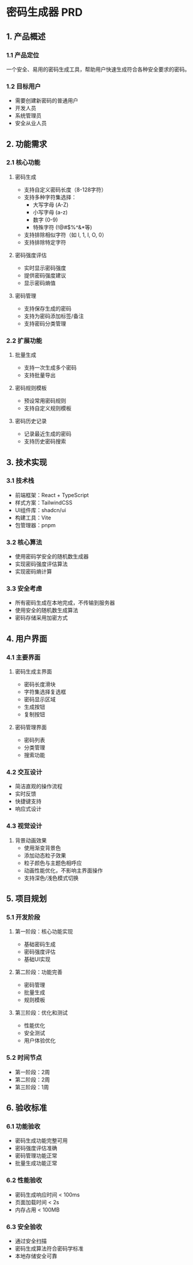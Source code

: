 # 密码生成器 PRD

## 1. 产品概述

### 1.1 产品定位
一个安全、易用的密码生成工具，帮助用户快速生成符合各种安全要求的密码。

### 1.2 目标用户
- 需要创建新密码的普通用户
- 开发人员
- 系统管理员
- 安全从业人员

## 2. 功能需求

### 2.1 核心功能
1. 密码生成
   - 支持自定义密码长度（8-128字符）
   - 支持多种字符集选择：
     - 大写字母 (A-Z)
     - 小写字母 (a-z)
     - 数字 (0-9)
     - 特殊字符 (!@#$%^&*等)
   - 支持排除相似字符（如 l, 1, I, O, 0）
   - 支持排除特定字符

2. 密码强度评估
   - 实时显示密码强度
   - 提供密码强度建议
   - 显示密码熵值

3. 密码管理
   - 支持保存生成的密码
   - 支持为密码添加标签/备注
   - 支持密码分类管理

### 2.2 扩展功能
1. 批量生成
   - 支持一次生成多个密码
   - 支持批量导出

2. 密码规则模板
   - 预设常用密码规则
   - 支持自定义规则模板

3. 密码历史记录
   - 记录最近生成的密码
   - 支持历史密码搜索

## 3. 技术实现

### 3.1 技术栈
- 前端框架：React + TypeScript
- 样式方案：TailwindCSS
- UI组件库：shadcn/ui
- 构建工具：Vite
- 包管理器：pnpm

### 3.2 核心算法
- 使用密码学安全的随机数生成器
- 实现密码强度评估算法
- 实现密码熵计算

### 3.3 安全考虑
- 所有密码生成在本地完成，不传输到服务器
- 使用安全的随机数生成算法
- 密码存储采用加密方式

## 4. 用户界面

### 4.1 主要界面
1. 密码生成主界面
   - 密码长度滑块
   - 字符集选择复选框
   - 密码显示区域
   - 生成按钮
   - 复制按钮

2. 密码管理界面
   - 密码列表
   - 分类管理
   - 搜索功能

### 4.2 交互设计
- 简洁直观的操作流程
- 实时反馈
- 快捷键支持
- 响应式设计

### 4.3 视觉设计
1. 背景动画效果
   - 使用渐变背景色
   - 添加动态粒子效果
   - 粒子颜色与主题色相呼应
   - 动画性能优化，不影响主界面操作
   - 支持深色/浅色模式切换

## 5. 项目规划

### 5.1 开发阶段
1. 第一阶段：核心功能实现
   - 基础密码生成
   - 密码强度评估
   - 基础UI实现

2. 第二阶段：功能完善
   - 密码管理
   - 批量生成
   - 规则模板

3. 第三阶段：优化和测试
   - 性能优化
   - 安全测试
   - 用户体验优化

### 5.2 时间节点
- 第一阶段：2周
- 第二阶段：2周
- 第三阶段：1周

## 6. 验收标准

### 6.1 功能验收
- 密码生成功能完整可用
- 密码强度评估准确
- 密码管理功能正常
- 批量生成功能正常

### 6.2 性能验收
- 密码生成响应时间 < 100ms
- 页面加载时间 < 2s
- 内存占用 < 100MB

### 6.3 安全验收
- 通过安全扫描
- 密码生成算法符合密码学标准
- 本地存储安全可靠 